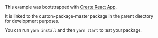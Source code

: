 This example was bootstrapped with [Create React App](https://github.com/facebook/create-react-app).

It is linked to the custom-package-master package in the parent directory for development purposes.

You can run `yarn install` and then `yarn start` to test your package.
